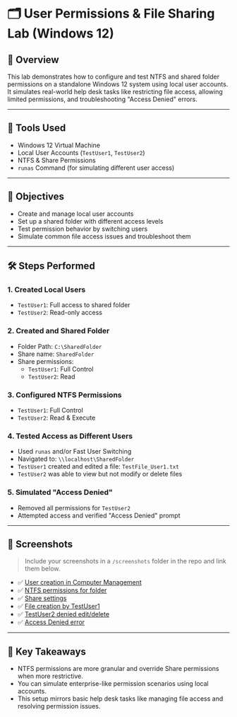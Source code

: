 # 🗂️ User Permissions & File Sharing Lab (Windows 12)

## 📌 Overview
This lab demonstrates how to configure and test NTFS and shared folder permissions on a standalone Windows 12 system using local user accounts. It simulates real-world help desk tasks like restricting file access, allowing limited permissions, and troubleshooting "Access Denied" errors.

---

## 🧰 Tools Used
- Windows 12 Virtual Machine
- Local User Accounts (`TestUser1`, `TestUser2`)
- NTFS & Share Permissions
- `runas` Command (for simulating different user access)

---

## 🎯 Objectives
- Create and manage local user accounts
- Set up a shared folder with different access levels
- Test permission behavior by switching users
- Simulate common file access issues and troubleshoot them

---

## 🛠️ Steps Performed

### 1. Created Local Users
- `TestUser1`: Full access to shared folder
- `TestUser2`: Read-only access

### 2. Created and Shared Folder
- Folder Path: `C:\SharedFolder`
- Share name: `SharedFolder`
- Share permissions:
  - `TestUser1`: Full Control
  - `TestUser2`: Read

### 3. Configured NTFS Permissions
- `TestUser1`: Full Control
- `TestUser2`: Read & Execute

### 4. Tested Access as Different Users
- Used `runas` and/or Fast User Switching
- Navigated to: `\\localhost\SharedFolder`
- `TestUser1` created and edited a file: `TestFile_User1.txt`
- `TestUser2` was able to view but not modify or delete files

### 5. Simulated "Access Denied"
- Removed all permissions for `TestUser2`
- Attempted access and verified "Access Denied" prompt

---

## 📸 Screenshots

> Include your screenshots in a `/screenshots` folder in the repo and link them below.

- ✅ [User creation in Computer Management](screenshots/user_creation.png)
- ✅ [NTFS permissions for folder](screenshots/ntfs_permissions.png)
- ✅ [Share settings](screenshots/share_settings.png)
- ✅ [File creation by TestUser1](screenshots/testuser1_create.png)
- ✅ [TestUser2 denied edit/delete](screenshots/testuser2_denied.png)
- ✅ [Access Denied error](screenshots/access_denied.png)

---

## 🔑 Key Takeaways
- NTFS permissions are more granular and override Share permissions when more restrictive.
- You can simulate enterprise-like permission scenarios using local accounts.
- This setup mirrors basic help desk tasks like managing file access and resolving permission issues.



